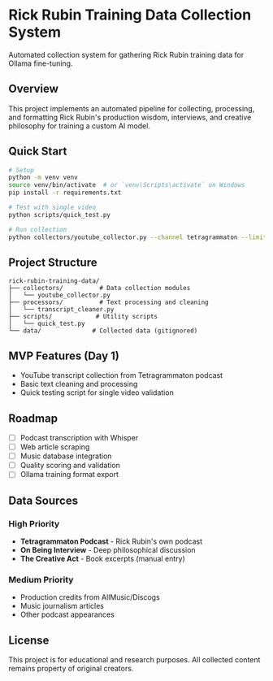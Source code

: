 # Rick Rubin Training Data Collection System

Automated collection system for gathering Rick Rubin training data for Ollama fine-tuning.

## Overview

This project implements an automated pipeline for collecting, processing, and formatting Rick Rubin's production wisdom, interviews, and creative philosophy for training a custom AI model.

## Quick Start

```bash
# Setup
python -m venv venv
source venv/bin/activate  # or `venv\Scripts\activate` on Windows
pip install -r requirements.txt

# Test with single video
python scripts/quick_test.py

# Run collection
python collectors/youtube_collector.py --channel tetragrammaton --limit 5
```

## Project Structure

```
rick-rubin-training-data/
├── collectors/          # Data collection modules
│   └── youtube_collector.py
├── processors/          # Text processing and cleaning
│   └── transcript_cleaner.py
├── scripts/            # Utility scripts
│   └── quick_test.py
└── data/              # Collected data (gitignored)
```

## MVP Features (Day 1)

- YouTube transcript collection from Tetragrammaton podcast
- Basic text cleaning and processing
- Quick testing script for single video validation

## Roadmap

- [ ] Podcast transcription with Whisper
- [ ] Web article scraping
- [ ] Music database integration
- [ ] Quality scoring and validation
- [ ] Ollama training format export

## Data Sources

### High Priority
- **Tetragrammaton Podcast** - Rick Rubin's own podcast
- **On Being Interview** - Deep philosophical discussion
- **The Creative Act** - Book excerpts (manual entry)

### Medium Priority
- Production credits from AllMusic/Discogs
- Music journalism articles
- Other podcast appearances

## License

This project is for educational and research purposes. All collected content remains property of original creators.